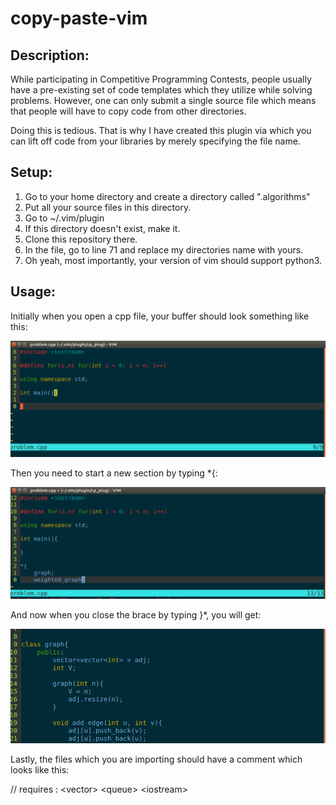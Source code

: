 # copy-paste-vim

Description:
------------

While participating in Competitive Programming Contests, people usually have
a pre-existing set of code templates which they utilize while solving problems.
However, one can only submit a single source file which means that people will
have to copy code from other directories.

Doing this is tedious. That is why I have created this plugin via which you
can lift off code from your libraries by merely specifying the file name.

Setup:
------

1. Go to your home directory and create a directory called ".algorithms"
2. Put all your source files in this directory.
3. Go to ~/.vim/plugin
4. If this directory doesn't exist, make it.
5. Clone this repository there.
6. In the file, go to line 71 and replace my directories name with yours.
7. Oh yeah, most importantly, your version of vim should support python3. 

Usage:
------

Initially when you open a cpp file, your buffer should look something like this:

![initial file](https://github.com/Vrroom/copy-paste-vim/blob/master/images/init.png "In the beginning...")

Then you need to start a new section by typing \*{:

![in the process](https://github.com/Vrroom/copy-paste-vim/blob/master/images/adding.png "adding references to useful files")

And now when you close the brace by typing }\*, you will get:

![final image](https://github.com/Vrroom/copy-paste-vim/blob/master/images/end.png "finally...")

Lastly, the files which you are importing should have a comment
which looks like this:

// requires : \<vector\> \<queue\> \<iostream\>

